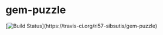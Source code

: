 # gem-puzzle
[![Build Status](https://travis-ci.org/ri57-sibsutis/gem-puzzle.svg?br..)](https://travis-ci.org/ri57-sibsutis/gem-puzzle)